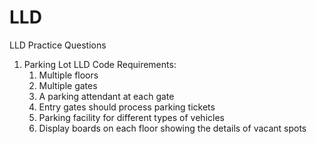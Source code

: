 # LLD
LLD Practice Questions

1. Parking Lot LLD Code
   Requirements:
   1. Multiple floors
   2. Multiple gates
   3. A parking attendant at each gate
   4. Entry gates should process parking tickets
   5. Parking facility for different types of vehicles
   6. Display boards on each floor showing the details of vacant spots
